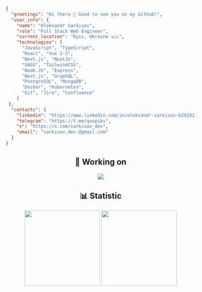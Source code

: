 
```json
{
  "greetings": "Hi there 👋 Good to see you on my Github!",
  "user_info": {
    "name": "Oleksandr Sarkisov",
    "role": "Full Stack Web Engineer",
    "current_location": "Kyiv, Ukraine 🇺🇦",
    "technologies": [
      "JavaScript", "TypeScript",
      "React", "Vue 2-3",
      "Next.js", "NuxtJs",
      "SASS", "TailwindCSS",
      "Node.JS", "Express",
      "Nest.js", "GraphQL",
      "PostgreSQL", "MongoDB",
      "Docker", "Kubernetes",
      "Git", "Jira", "Confluence"
    ]
 },
  "contacts": {
    "linkedin": "https://www.linkedin.com/in/oleksandr-sarkisov-b3928117b/",
    "telegram": "https://t.me/quopiks",
    "x": "https://x.com/sarkisov_dev",
    "email": "sarkisov.dev.@gmail.com"
  }
}
```
<div align="center">
<h2>🔭 Working on</h2> 
<a href="https://github.com/qw-0p/software-store">
  <img align="center" src="https://github-readme-stats.vercel.app/api/pin/?username=qw-0p&repo=software-store&theme=blueberry" />
</a>
<h2>📊 Statistic</h2>
  <img height=200 align="center" src="https://github-readme-stats.vercel.app/api?username=qw-0p&card_width=320&theme=blueberry" />
  <img height=200 align="center" src="https://github-readme-stats.vercel.app/api/top-langs?username=qw-0p&layout=compact&langs_count=8&card_width=320&theme=blueberry" />
</div>
